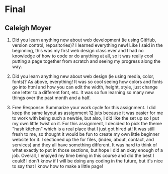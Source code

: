 # Final
## Caleigh Moyer

1. Did you learn anything new about web development (ie using GitHub, version control, repositories)?
I learned everything new! Like I said in the beginning, this was my first web design class ever and I had no knowledge of how to code or do anything at all, so it was really cool putting a page together from scratch and seeing my progress along the way.

2. Did you learn anything new about web design (ie using media, color, fonts)?
As above, everything! It was so cool seeing how colors and fonts go into html and how you can edit the width, height, style, just change one letter to a different font, etc. It was so fun learning so many new things over the past month and a half.

3. Free Response: Summarize your work cycle for this assignment.
I did keep the same layout as assignment 12 juts because it was easier for me to work with being such a newbie, but also, I did like the set up so I put my own little twist on it. For this assignment, I decided to pick the theme "hash kitchen" which is a real place that I just got hired at! It was still fresh to me, so thought it would be fun to create my own little beginner website for it. I sectioned up the for files, (index, about, contact, and services) and they all have something different. It was hard to think of what exactly to put in those sections, but hope I did an okay enough of a job. Overall, I enjoyed my time being in this course and did the best I could! I don't know if I will be doing any coding in the future, but it's nice to say that I know how to make a little page!
